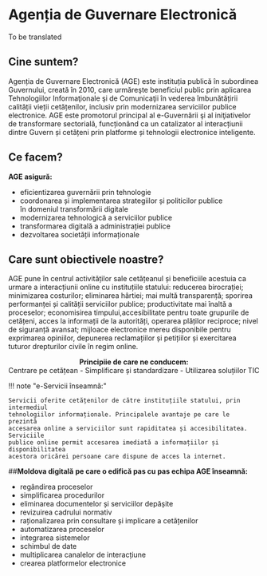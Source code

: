 # Agenția de Guvernare Electronică

To be translated

## **Cine suntem?**

Agenția de Guvernare Electronică (AGE) este instituția publică în
subordinea Guvernului, creată în 2010, care urmăreşte beneficiul public
prin aplicarea Tehnologiilor Informaţionale şi de Comunicaţii în vederea
îmbunătățirii calității vieții cetățenilor, inclusiv prin modernizarea serviciilor
publice electronice. AGE este promotorul principal al e-Guvernării şi al
iniţiativelor de transformare sectorială, funcționând ca un catalizator
al interacțiunii dintre Guvern și cetățeni prin platforme și tehnologii
electronice inteligente. 

## **Ce facem?**

**AGE asigură:**

- eficientizarea guvernării prin tehnologie  
- coordonarea și implementarea strategiilor și politicilor publice  
  în domeniul transformării digitale  
- modernizarea tehnologică a serviciilor publice  
- transformarea digitală a administrației publice  
- dezvoltarea societății informaționale

## **Care sunt obiectivele noastre?**

AGE pune în centrul activităților sale cetățeanul și beneficiile acestuia ca
urmare a interacțiunii online cu instituțiile statului: reducerea birocrației;
minimizarea costurilor; eliminarea hârtiei; mai multă transparență; sporirea
performanței și calității serviciilor publice; productivitate mai înaltă a
proceselor; economisirea timpului,accesibilitate pentru toate grupurile de
cetățeni, acces la informații de la autorități, operarea plăților reciproce;
nivel de siguranță avansat; mijloace electronice mereu disponibile pentru
exprimarea opiniilor, depunerea reclamațiilor și petițiilor și exercitarea
tuturor drepturilor civile în regim online. 


**<center>Principiie de care ne conducem:</center>**
Centrare pe cetățean - Simplificare și standardizare - Utilizarea soluțiilor TIC

!!! note "e-Servicii înseamnă:"

    Servicii oferite cetățenilor de către instituțiile statului, prin intermediul
    tehnologiilor informaționale. Principalele avantaje pe care le prezintă
    accesarea online a serviciilor sunt rapiditatea și accesibilitatea. Serviciile
    publice online permit accesarea imediată a informațiilor și disponibilitatea
    acestora oricărei persoane care dispune de acces la internet.

##**Moldova digitală**
**pe care o edifică pas cu pas echipa AGE înseamnă:**

- regândirea proceselor
- simplificarea procedurilor
- eliminarea documentelor și serviciilor depășite
- revizuirea cadrului normativ
- raționalizarea prin consultare și implicare a cetățenilor
- automatizarea proceselor
- integrarea sistemelor
- schimbul de date
- multiplicarea canalelor de interacțiune
- crearea platformelor electronice